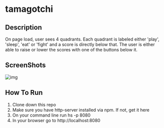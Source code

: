# tamagotchi

## Description
On page load, user sees 4 quadrants.  Each quadrant is labeled either 'play', 'sleep', 'eat' or 'fight' and a score is directly below that. The user is either able to raise or lower the scores with  one of the buttons below it. 

## ScreenShots

![img]()


## How To Run
1. Clone down this repo
1. Make sure you have http-server installed via npm. If not, get it here
1. On your command line run hs -p 8080
1. In your browser go to http://localhost:8080
